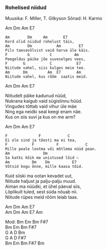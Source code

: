 ### Rohelised niidud
Muusika: F. Miller, T. Gilkyson
Sõnad: H. Karmo

Am Dm Am E7  

    Am        Dm     Am       E7
    Kord olid niidud rohelust täis,
    Am        Dm           Am        E7
    Pilv taevavõlvist vaid harva üle käis.
    F         G         C          Am
    Peegeldus päike jõe suveselges vees,
    F       G           C           E7
    Niitude vahel, siis kulges meie tee.
    Am      Dm         Am  E7       Am
    Niitude vahel, kus rõõm  saatis meid.

Am Dm Am E7

Niitudelt päike kadunud nüüd,  
Nukrana kaigub vaid sügislinnu hüüd.  
Vingudes tõttab vaid vihur üle mäe  
Ning ega neidki seal keegi enam näe.  
Kus on siis suvi ja kus  on me arm?

Am Dm Am E7

    F              F            C
    Ei ole sind ja tõesti ma ei tea,
    F           F          F            C
    Mille peale lootma või mõtlema nüüd pean.
    Am               Dm
    Sa katki kõik me unistused lõid –
    Am          Dm    Dm          E7
    Võtsid kogu õnne, mille kaasa tõid.

Kuid siiski ma ootan  kevadet uut,  
Niitude haljust ja palju-palju muud.  
Aiman ma nüüdki, et ühel päeval siis,  
Lõplikult tuled, sest süda nõuab nii.  
Niitude rüpes meid rõõm  leiab taas.

Am Dm Am E7  
Am Dm Am E7 Am

Mod: Bm Em Bm F#7  
Bm Em Bm F#7  
G  A  D  Bm  
G  A  D  F#7  
Bm Em Bm F#7 Bm  
